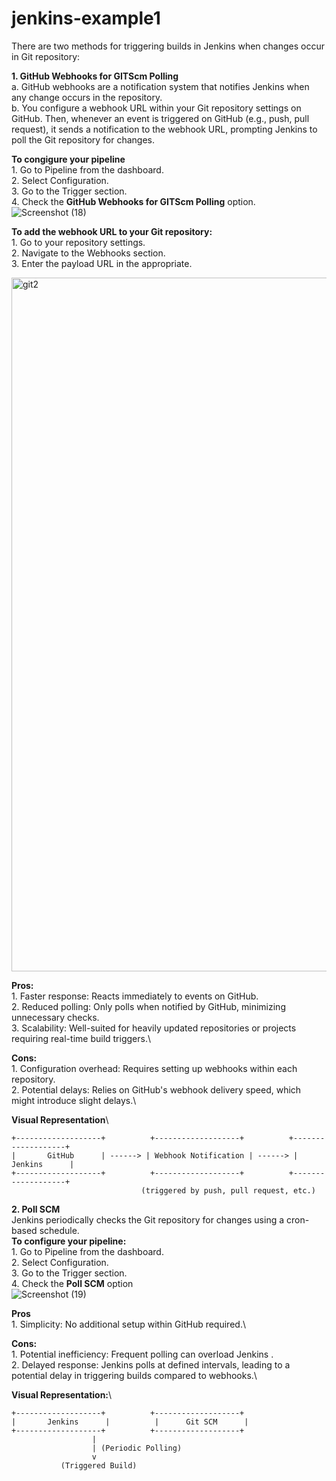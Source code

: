 # jenkins-example1
There are two methods for triggering builds in Jenkins when changes occur in Git repository:

**1. GitHub Webhooks for GITScm Polling** \
        a. GitHub webhooks are a notification system that notifies Jenkins when any change occurs in the repository.\
        b. You configure a webhook URL within your Git repository settings on GitHub. Then, whenever an event is triggered on GitHub (e.g., push, pull request), it sends a notification to the webhook URL, prompting Jenkins to poll the Git repository for changes. 

**To congigure your pipeline**  
      1. Go to Pipeline from the dashboard.\
      2. Select Configuration.\
      3. Go to the Trigger section.\
      4. Check the **GitHub Webhooks for GITScm Polling** option.\
         ![Screenshot (18)](https://github.com/ebrahim0000p0/jenkins-example1/assets/57353913/e0b4f20b-d86e-4706-b0c3-f5cbfe4033c3)

  **To add the webhook URL to your Git repository:**\
    1. Go to your repository settings. \
    2. Navigate to the Webhooks section. \
    3. Enter the payload URL in the appropriate.

  <img width="1110" alt="git2" src="https://github.com/ebrahim0000p0/jenkins-example1/assets/57353913/0b0fc0c9-301d-43bc-b0fd-aa4abe5dca9f">

  **Pros:**\
        1. Faster response: Reacts immediately to events on GitHub. \
        2. Reduced polling: Only polls when notified by GitHub, minimizing unnecessary checks.\
        3. Scalability: Well-suited for heavily updated repositories or projects requiring real-time build triggers.\


  **Cons:**\
      1. Configuration overhead: Requires setting up webhooks within each repository.\
      2. Potential delays: Relies on GitHub's webhook delivery speed, which might introduce slight delays.\

  **Visual Representation**\
  
  ```
  +-------------------+          +-------------------+          +-------------------+
  |       GitHub      | ------> | Webhook Notification | ------> |      Jenkins      |
  +-------------------+          +-------------------+          +-------------------+
                               (triggered by push, pull request, etc.)
  ```

**2. Poll SCM**\
  Jenkins periodically checks the Git repository for changes using a cron-based schedule.\
      **To configure your pipeline:** \
      1. Go to Pipeline from the dashboard. \
      2. Select Configuration. \
      3. Go to the Trigger section. \
      4. Check the **Poll SCM** option \
           ![Screenshot (19)](https://github.com/ebrahim0000p0/jenkins-example1/assets/57353913/1851b81e-a08c-489b-81fb-feb36b9c2d08)

  **Pros**\
      1. Simplicity: No additional setup within GitHub required.\
  
  **Cons:**\
      1. Potential inefficiency: Frequent polling can overload Jenkins .\
      2. Delayed response: Jenkins polls at defined intervals, leading to a potential delay in triggering builds compared to webhooks.\
      
  
  **Visual Representation:**\

```
+-------------------+          +-------------------+
|       Jenkins      |          |      Git SCM      |
+-------------------+          +-------------------+
                  |
                  | (Periodic Polling)
                  v
           (Triggered Build)
```

